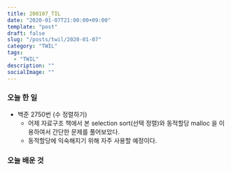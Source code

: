 ```yaml
---
title: 200107_TIL
date: "2020-01-07T21:00:00+09:00"
template: "post"
draft: false
slug: "/posts/twil/2020-01-07"
category: "TWIL"
tags:
  - "TWIL"
description: ""
socialImage: ""
---
```


### 오늘 한 일

- 백준 2750번 (수 정렬하기) 
  - 어제 자료구조 책에서 본 selection sort(선택 정렬)와 동적할당 malloc 을 이용하여서 간단한 문제를 풀어보았다.
  - 동적할당에 익숙해지기 위해 자주 사용할 예정이다.

### 오늘 배운 것

